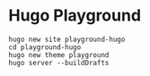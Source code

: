 # Hugo Playground
```shell
hugo new site playground-hugo
cd playground-hugo
hugo new theme playground
hugo server --buildDrafts
```